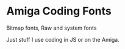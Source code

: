 # Amiga Coding Fonts

Bitmap fonts, Raw and system fonts

Just stuff I use coding in JS or on the Amiga.
